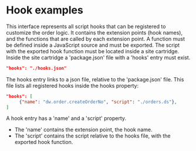 # Hook examples

This interface represents all script hooks that can be registered to customize the order logic. It contains the extension points (hook names), and the functions that are called by each extension point. A function must be defined inside a JavaScript source and must be exported. The script with the exported hook function must be located inside a site cartridge. Inside the site cartridge a 'package.json' file with a 'hooks' entry must exist.

```json
"hooks": "./hooks.json"
```

The hooks entry links to a json file, relative to the 'package.json' file. This file lists all registered hooks inside the hooks property:

```json
"hooks": [
     {"name": "dw.order.createOrderNo", "script": "./orders.ds"},
]
```

A hook entry has a 'name' and a 'script' property.

* The 'name' contains the extension point, the hook name.
* The 'script' contains the script relative to the hooks file, with the exported hook function.
